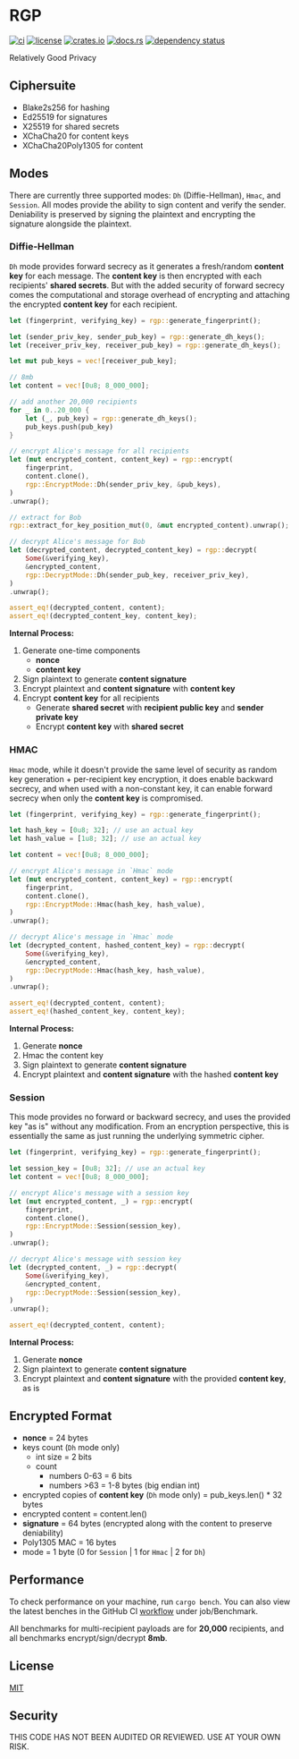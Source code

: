 # RGP

[![ci](https://github.com//seanwatters/rgp/actions/workflows/ci.yml/badge.svg)](https://github.com//seanwatters/rgp/actions/workflows/ci.yml)
[![license](https://img.shields.io/github/license/seanwatters/rgp.svg)](https://github.com/seanwatters/rgp/blob/main/LICENSE)
[![crates.io](https://img.shields.io/crates/v/rgp.svg)](https://crates.io/crates/rgp)
[![docs.rs](https://docs.rs/rgp/badge.svg)](https://docs.rs/rgp/)
[![dependency status](https://deps.rs/repo/github/seanwatters/rgp/status.svg)](https://deps.rs/repo/github/seanwatters/rgp)

Relatively Good Privacy

## Ciphersuite

- Blake2s256 for hashing
- Ed25519 for signatures
- X25519 for shared secrets
- XChaCha20 for content keys
- XChaCha20Poly1305 for content

## Modes

There are currently three supported modes: `Dh` (Diffie-Hellman), `Hmac`, and `Session`. All modes provide the ability to sign content and verify the sender. Deniability is preserved by signing the plaintext and encrypting the signature alongside the plaintext.

### Diffie-Hellman

`Dh` mode provides forward secrecy as it generates a fresh/random **content key** for each message. The **content key** is then encrypted with each recipients' **shared secrets**. But with the added security of forward secrecy comes the computational and storage overhead of encrypting and attaching the encrypted **content key** for each recipient.

```rust
let (fingerprint, verifying_key) = rgp::generate_fingerprint();

let (sender_priv_key, sender_pub_key) = rgp::generate_dh_keys();
let (receiver_priv_key, receiver_pub_key) = rgp::generate_dh_keys();

let mut pub_keys = vec![receiver_pub_key];

// 8mb
let content = vec![0u8; 8_000_000];

// add another 20,000 recipients
for _ in 0..20_000 {
    let (_, pub_key) = rgp::generate_dh_keys();
    pub_keys.push(pub_key)
}

// encrypt Alice's message for all recipients
let (mut encrypted_content, content_key) = rgp::encrypt(
    fingerprint,
    content.clone(),
    rgp::EncryptMode::Dh(sender_priv_key, &pub_keys),
)
.unwrap();

// extract for Bob
rgp::extract_for_key_position_mut(0, &mut encrypted_content).unwrap();

// decrypt Alice's message for Bob
let (decrypted_content, decrypted_content_key) = rgp::decrypt(
    Some(&verifying_key),
    &encrypted_content,
    rgp::DecryptMode::Dh(sender_pub_key, receiver_priv_key),
)
.unwrap();

assert_eq!(decrypted_content, content);
assert_eq!(decrypted_content_key, content_key);
```

**Internal Process:**

1. Generate one-time components
    - **nonce**
    - **content key**
2. Sign plaintext to generate **content signature**
3. Encrypt plaintext and **content signature** with **content key**
4. Encrypt **content key** for all recipients
    - Generate **shared secret** with **recipient public key** and **sender private key**
    - Encrypt **content key** with **shared secret**

### HMAC

`Hmac` mode, while it doesn't provide the same level of security as random key generation + per-recipient key encryption, it does enable backward secrecy, and when used with a non-constant key, it can enable forward secrecy when only the **content key** is compromised.

```rust
let (fingerprint, verifying_key) = rgp::generate_fingerprint();

let hash_key = [0u8; 32]; // use an actual key
let hash_value = [1u8; 32]; // use an actual key

let content = vec![0u8; 8_000_000];

// encrypt Alice's message in `Hmac` mode
let (mut encrypted_content, content_key) = rgp::encrypt(
    fingerprint,
    content.clone(),
    rgp::EncryptMode::Hmac(hash_key, hash_value),
)
.unwrap();

// decrypt Alice's message in `Hmac` mode
let (decrypted_content, hashed_content_key) = rgp::decrypt(
    Some(&verifying_key),
    &encrypted_content,
    rgp::DecryptMode::Hmac(hash_key, hash_value),
)
.unwrap();

assert_eq!(decrypted_content, content);
assert_eq!(hashed_content_key, content_key);
```

**Internal Process:**

1. Generate **nonce**
2. Hmac the content key
3. Sign plaintext to generate **content signature**
4. Encrypt plaintext and **content signature** with the hashed **content key**

### Session

This mode provides no forward or backward secrecy, and uses the provided key "as is" without any modification. From an encryption perspective, this is essentially the same as just running the underlying symmetric cipher.

```rust
let (fingerprint, verifying_key) = rgp::generate_fingerprint();

let session_key = [0u8; 32]; // use an actual key
let content = vec![0u8; 8_000_000];

// encrypt Alice's message with a session key
let (mut encrypted_content, _) = rgp::encrypt(
    fingerprint,
    content.clone(),
    rgp::EncryptMode::Session(session_key),
)
.unwrap();

// decrypt Alice's message with session key
let (decrypted_content, _) = rgp::decrypt(
    Some(&verifying_key),
    &encrypted_content,
    rgp::DecryptMode::Session(session_key),
)
.unwrap();

assert_eq!(decrypted_content, content);
```

**Internal Process:**

1. Generate **nonce**
2. Sign plaintext to generate **content signature**
3. Encrypt plaintext and **content signature** with the provided **content key**, as is

## Encrypted Format

- **nonce** = 24 bytes
- keys count (`Dh` mode only)
    - int size = 2 bits
    - count
        - numbers 0-63 = 6 bits
        - numbers >63 = 1-8 bytes (big endian int)
- encrypted copies of **content key** (`Dh` mode only) = pub_keys.len() * 32 bytes
- encrypted content = content.len()
- **signature** = 64 bytes (encrypted along with the content to preserve deniability)
- Poly1305 MAC = 16 bytes
- mode = 1 byte (0 for `Session` | 1 for `Hmac` | 2 for `Dh`)

## Performance

To check performance on your machine, run `cargo bench`. You can also view the latest benches in the GitHub CI [workflow](https://github.com//seanwatters/rgp/actions/workflows/ci.yml) under job/Benchmark.

All benchmarks for multi-recipient payloads are for **20,000** recipients, and all benchmarks encrypt/sign/decrypt **8mb**.

## License

[MIT](https://opensource.org/license/MIT)

## Security

THIS CODE HAS NOT BEEN AUDITED OR REVIEWED. USE AT YOUR OWN RISK.
